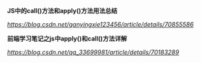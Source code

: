 **JS中的call()方法和apply()方法用法总结**

*https://blog.csdn.net/ganyingxie123456/article/details/70855586*



**前端学习笔记之js中apply()和call()方法详解**

*https://blog.csdn.net/qq_33699981/article/details/70183289*

